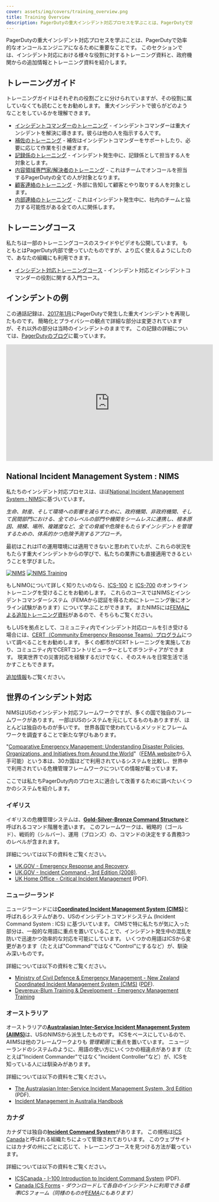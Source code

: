 ```yaml
---
cover: assets/img/covers/training_overview.png
title: Training Overview
description: PagerDutyの重大インシデント対応プロセスを学ぶことは、PagerDutyで効率的なオンコールエンジニアになるために重要なことです。このセクションでは、インシデント対応における様々な役割に対するトレーニング資料と、政府機関からの追加情報とトレーニング資料を紹介します。
---
```


PagerDutyの重大インシデント対応プロセスを学ぶことは、PagerDutyで効率的なオンコールエンジニアになるために重要なことです。
このセクションでは、インシデント対応における様々な役割に対するトレーニング資料と、政府機関からの追加情報とトレーニング資料を紹介します。

## トレーニングガイド

トレーニングガイドはそれぞれの役割ごとに分けられていますが、その役割に属していなくても読むことをお勧めします。
重大インシデントで彼らがどのようなことをしているかを理解できます。

* [インシデントコマンダーのトレーニング](/training/incident_commander.md) - インシデントコマンダーは重大インシデントを解決に導きます。彼らは他の人を指示する人です。
* [補佐のトレーニング](/training/deputy.md) - 補佐はインシデントコマンダーをサポートしたり、必要に応じて作業を引き継ぎます。
* [記録係のトレーニング](/training/scribe.md) - インシデント発生中に、記録係として担当する人を対象とします。
* [内容領域専門家/解決者のトレーニング](/training/subject_matter_expert.md) - これはチームでオンコールを担当するPagerDutyの全ての人が対象となります。
* [顧客連絡のトレーニング](/training/customer_liaison.md) - 外部に告知して顧客とやり取りする人を対象とします。
* [内部連絡のトレーニング](/training/internal_liaison.md) - これはインシデント発生中に、社内のチームと協力する可能性がある全ての人に関係します。

## トレーニングコース

私たちは一部のトレーニングコースのスライドやビデオも公開しています。
もともとはPagerDuty内部で使っていたものですが、より広く使えるようにしたので、あなたの組織にも利用できます。

* [インシデント対応トレーニングコース](/training/courses/incident_response.md) - インシデント対応とインシデントコマンダーの役割に関する入門コース。

## インシデントの例

この通話記録は、[2017年1月](https://status.pagerduty.com/incidents/510k1bnvwv6g)にPagerDutyで発生した重大インシデントを再現したものです。
簡略化とプライバシーの観点で詳細な部分は変更されていますが、それ以外の部分は当時のインシデントのままです。
この記録の詳細については、[PagerDutyのブログ](https://www.pagerduty.com/blog/incident-response-reenactment/)に載っています。

<iframe width="560" height="315" src="https://www.youtube-nocookie.com/embed/vw6I5DYWkNA?rel=0" frameborder="0" allow="autoplay; encrypted-media" allowfullscreen></iframe>

## National Incident Management System : NIMS

私たちのインシデント対応プロセスは、ほぼ[National Incident Management System : NIMS](https://www.fema.gov/national-incident-management-system)に基づいています。

_生命、財産、そして環境への影響を減らすために、政府機関、非政府機関、そして民間部門における、全てのレベルの部門や機関をシームレスに連携し、根本原因、規模、場所、複雑度など、全ての脅威や危険をもたらすインシデントを管理するための、体系的かつ危険予測するアプローチ。_

最初はこれはITの運用環境には適用できないと思われていたが、これらの状況をもたらす重大インシデントからの学びで、私たちの業界にも直接適用できるということを学びました。

[![NIMS](../assets/img/thumbnails/nims_core.png)](https://www.fema.gov/pdf/emergency/nims/NIMS_core.pdf) [![NIMS Training](../assets/img/thumbnails/nims_training.png)](https://www.fema.gov/pdf/emergency/nims/nims_training_program.pdf)

もしNIMOについて詳しく知りたいのなら、[ICS-100](https://training.fema.gov/is/courseoverview.aspx?code=IS-100.b) と [ICS-700](https://training.fema.gov/is/courseoverview.aspx?code=IS-700.a) のオンライントレーニングを受けることをお勧めします。
これらのコースではNIMSとインシデントコマンダーシステム（FEMAから認証を得るためにトレーニング後にオンライン試験があります）について学ぶことができます。
またNIMSには[FEMAによる追加トレーニング資料](https://training.fema.gov/nims/)があるので、そちらもご覧ください。

もしUSを拠点として、コミュニティ内でインシデント対応ロールを引き受ける場合には、[CERT（Community Emergency Response Teams）プログラム](https://www.fema.gov/community-emergency-response-teams)について調べることをお勧めします。
多くの都市がCERTトレーニングを実施しており、コミュニティ内でCERTコントリビューターとしてボランティアができます。
現実世界での災害対応を経験するだけでなく、そのスキルを日常生活で活かすこともできます。

[追加情報](/resources/reading)もご覧ください。

## 世界のインシデント対応

NIMSはUSのインシデント対応フレームワークですが、多くの国で独自のフレームワークがあります。
一部はUSのシステムを元にしてるものもありますが、ほとんどは独自のものが多いです。
世界各国で使われているメソッドとフレームワークを調査することで新たな学びもあります。


"[Comparative Emergency Management: Understanding Disaster Policies, Organizations, and Initiatives from Around the World](https://training.fema.gov/hiedu/aemrc/booksdownload/compemmgmtbookproject/)"（[FEMA website](https://training.fema.gov/hiedu/aemrc/)から入手可能）という本は、30カ国ほどで利用されているシステムを比較し、世界中で利用されている危機管理フレームワークについての情報が載っています。

ここでは私たちPagerDuty内のプロセスに適合して改善するために調べたいくつかのシステムを紹介します。

### イギリス

イギリスの危機管理システムは、[**Gold-Silver-Bronze Command Structure**](https://en.wikipedia.org/wiki/Gold%E2%80%93silver%E2%80%93bronze_command_structure)と呼ばれるコマンド階層を遣います。
このフレームワークは、戦略的（ゴールド）、戦術的（シルバー）、運用（ブロンズ）の、コマンドの決定をする責務3つのレベルが含まれます。

詳細については以下の資料をご覧ください。

* [UK.GOV - Emergency Response and Recovery](https://www.gov.uk/guidance/emergency-response-and-recovery).
* [UK.GOV - Incident Command - 3rd Edition (2008)](https://www.gov.uk/government/publications/fire-and-rescue-manual-volume-1-incident-command).
* [UK Home Office - Critical Incident Management](https://assets.publishing.service.gov.uk/government/uploads/system/uploads/attachment_data/file/735103/critical-incident-management-v12.0ext.pdf) (PDF).


### ニュージーランド

ニュージラーンドには[**Coordinated Incident Management System (CIMS)**](https://en.wikipedia.org/wiki/Coordinated_Incident_Management_System)と呼ばれるシステムがあり、USのインシデントコマンドシステム (Incident Command System : ICS) に基づいています。
CIMSで特に私たちが気に入った部分は、一般的な用語に重点を置いていることで、インシデント発生中の混乱を防いで迅速かつ効率的な対応を可能にしています。
いくつかの用語はICSから変更があります（たとえば"Command"ではなく"Control"にするなど）が、馴染み深いものです。


詳細については以下の資料をご覧ください。

* [Ministry of Civil Defence & Emergency Management - New Zealand Coordinated Incident Management System (CIMS)](https://www.civildefence.govt.nz/resources/new-zealand-coordinated-incident-management-system-cims-2nd-edition/) ([PDF](https://www.civildefence.govt.nz/assets/Uploads/publications/CIMS-2nd-edition.pdf)).
* [Devereux-Blum Training & Development - Emergency Management Training](https://www.emergencymanagement.co.nz/)

### オーストラリア

オーストラリアの[**Australasian Inter-Service Incident Management System (AIIMS)**](https://en.wikipedia.org/wiki/Australasian_Inter-Service_Incident_Management_System)は、USのNIMSから派生したものです。
ICSをベースにしているので、AIIMSは他のフレームワークよりも _管理範囲_ に重点を置いています。
ニュージーランドのシステムのように、用語の使い方にいくつかの相違点があります（たとえば"Incident Commander"ではなく"Incident Controller"など）が、ICSを知っている人には馴染みがあります。

詳細については以下の資料をご覧ください。

* [The Australasian Inter-Service Incident Management System, 3rd Edition](https://training.fema.gov/hiedu/docs/cem/comparative%20em%20-%20session%2021%20-%20handout%2021-1%20aiims%20manual.pdf) (PDF).
* [Incident Management in Australia Handbook](https://knowledge.aidr.org.au/resources/handbook-14-incident-management-in-australia/)

### カナダ

カナダでは独自の[**Incident Command System**](http://www.icscanada.ca/images/upload//ICS%20OPS%20Description2012.pdf)があります。
この規格は[ICS Canada](http://www.icscanada.ca/en/home.html)と呼ばれる組織たちによって管理されておりいます。
このウェブサイトにはカナダの州にごとに応じて、トレーニングコースを見つける方法が載っています。

詳細については以下の資料をご覧ください。


* [ICSCanada - I-100 Introduction to Incident Command System](http://www.aema.alberta.ca/documents/studentreferencenote86439.pdf) (PDF).
* [Canada ICS Forms](http://www.icscanada.ca/en/Forms.html) - _ダウンロードして各自のインシデントに利用できる標準ICSフォーム（同様のものが[FEMA](https://training.fema.gov/icsresource/icsforms.aspx)にもあります）_
